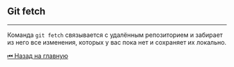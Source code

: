 ## Git fetch

 <hr>

Команда `git fetch` связывается с удалённым репозиторием и забирает из него все изменения, которых у вас пока нет и сохраняет их локально.


[&#9198; Назад на главную](../main.md)